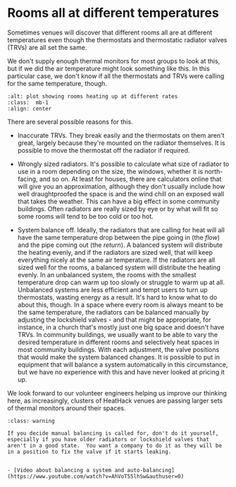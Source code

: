 # Rooms all at different temperatures

Sometimes venues will discover that different rooms all are at different temperatures even though the thermostats and thermostatic radiator valves (TRVs) are all set the same.

We don't supply enough thermal monitors for most groups to look at this, but if we did the air temperature might look something like this.  In this particular case, we don't know if all the thermostats and TRVs were calling for the same temperature, though.

```{image} /images/plot-screenshots/balance.png
:alt: plot showing rooms heating up at different rates
:class:  mb-1
:align: center
```

There are several possible reasons for  this.

- Inaccurate TRVs.  They break easily and the thermostats on them aren't great, largely because they're mounted on the radiator themselves.  It is possible to move the thermostat off the radiator if required.

- Wrongly sized radiators.  It's possible to calculate what size of radiator to use in a room depending on the size, the windows, whether it is north-facing, and so on.  At least for houses, there are calculators online that will give you an approximation, although they don't usually include how well draughtproofed the space is and the wind chill on an exposed wall that takes the weather.  This can have a big effect in some community buildings.  Often radiators are really sized by eye or by what will fit so some rooms will tend to be too cold or too hot.

- System balance off.  Ideally, the radiators that are calling for heat will all have the same temperature drop between the pipe going in (the *flow*) and the pipe coming out (the *return*).  A balanced system will distribute the heating evenly, and if the radiators are sized well, that will keep everything nicely at the same air temperature.  If the radiators are all sized well for the rooms, a balanced system will distribute the heating evenly.  In an unbalanced system, the rooms with the smallest temperature drop can warm up too slowly or struggle to warm up at all.  Unbalanced systems are less efficient and tempt users to turn up thermostats, wasting energy as a result.  It's hard to know what to do about this, though.  In a space where every room is always meant to be the same temperature, the radiators can be balanced manually by adjusting the lockshield valves - and that might be appropriate, for instance, in a church that's mostly just one big space and doesn't have TRVs.  In community buildings, we usually want to be able to vary the desired temperature in different rooms and selectively heat spaces in most community buildings.   With each adjustment, the valve positions that would make the system balanced changes.  It is possible to put in equipment that will balance a system automatically in this circumstance, but we have no experience with this and have never looked at pricing it up. 

We look forward to our volunteer engineers helping us improve our thinking here, as increasingly, clusters of HeatHack venues are passing larger sets of thermal monitors around their spaces.


```{admonition} Be careful
:class: warning

If you decide manual balancing is called for, don't do it yourself, especially if you have older radiators or lockshield valves that aren't in a good state.  You want a company to do it as they will be in a position to fix the valve if it starts leaking. 

```

```{admonition} More information

- [Video about balancing a system and auto-balancing](https://www.youtube.com/watch?v=AhVoT55lhSw&authuser=0)

```